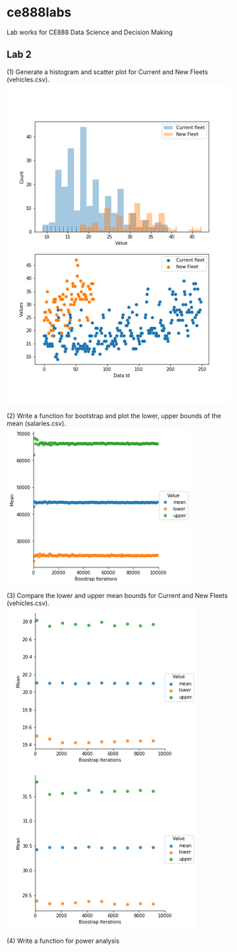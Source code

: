 # ce888labs
Lab works for CE888 Data Science and Decision Making

## Lab 2<br>
(1) Generate a histogram and scatter plot for Current and New Fleets (vehicles.csv).
![logo](./labs/lab2/vehicles_plot.png?raw=true) 

(2) Write a function for bootstrap and plot the lower, upper bounds of the mean (salaries.csv).
![logo](./labs/lab2/bootstrap_confidence.png?raw=true) 

(3) Compare the lower and upper mean bounds for Current and New Fleets (vehicles.csv).
![logo](./labs/lab2/bootstrap2_Current_Fleet.png?raw=true) 
![logo](./labs/lab2/bootstrap2_New_Fleet.png?raw=true) 

(4) Write a function for power analysis